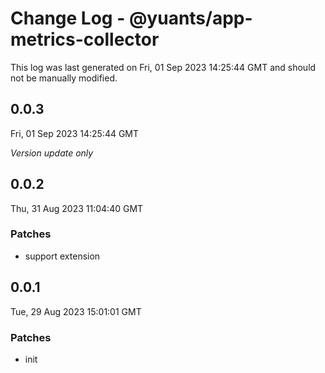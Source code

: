 # Change Log - @yuants/app-metrics-collector

This log was last generated on Fri, 01 Sep 2023 14:25:44 GMT and should not be manually modified.

## 0.0.3
Fri, 01 Sep 2023 14:25:44 GMT

_Version update only_

## 0.0.2
Thu, 31 Aug 2023 11:04:40 GMT

### Patches

- support extension

## 0.0.1
Tue, 29 Aug 2023 15:01:01 GMT

### Patches

- init


